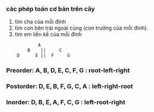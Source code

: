 ### các phép toán cơ bản trên cây
1. tìm cha của mỗi đỉnh
2. tìm con bên trái ngoài cùng (con trưởng của mỗi đỉnh).
3. tìm em liền kề của mỗi đỉnh

<!--------------------------------------------->
                A
            B    ||     C
        D      E ||  F     G
### Preorder: A, B, D, E, C, F, G : root-left-right
### Postorder: D, E, B, F, G, C, A : left-right-root
### Inorder: D, B, E, A, F, C, G : left-root-right